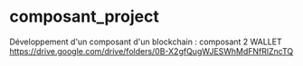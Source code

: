 # composant_project
Développement d'un composant d'un blockchain : composant 2 WALLET
https://drive.google.com/drive/folders/0B-X2gfQugWJESWhMdFNfRlZncTQ
